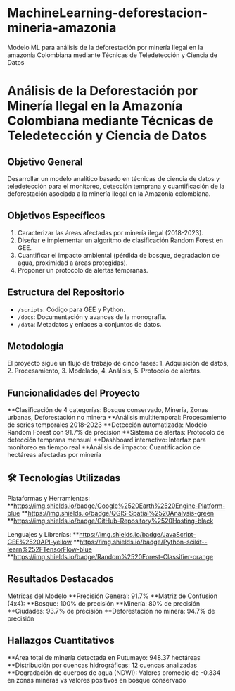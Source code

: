 # MachineLearning-deforestacion-mineria-amazonia
Modelo ML para análisis de la deforestación por minería Ilegal en la amazonía Colombiana mediante Técnicas de Teledetección y Ciencia de Datos

# Análisis de la Deforestación por Minería Ilegal en la Amazonía Colombiana mediante Técnicas de Teledetección y Ciencia de Datos

## Objetivo General
Desarrollar un modelo analítico basado en técnicas de ciencia de datos y teledetección para el monitoreo, detección temprana y cuantificación de la deforestación asociada a la minería ilegal en la Amazonía colombiana.

## Objetivos Específicos
1.  Caracterizar las áreas afectadas por minería ilegal (2018-2023).
2.  Diseñar e implementar un algoritmo de clasificación Random Forest en GEE.
3.  Cuantificar el impacto ambiental (pérdida de bosque, degradación de agua, proximidad a áreas protegidas).
4.  Proponer un protocolo de alertas tempranas.

## Estructura del Repositorio
- `/scripts`: Código para GEE y Python.
- `/docs`: Documentación y avances de la monografía.
- `/data`: Metadatos y enlaces a conjuntos de datos.

## Metodología
El proyecto sigue un flujo de trabajo de cinco fases: 1. Adquisición de datos, 2. Procesamiento, 3. Modelado, 4. Análisis, 5. Protocolo de alertas.

## Funcionalidades del Proyecto 
**Clasificación de 4 categorías: Bosque conservado, Minería, Zonas urbanas, Deforestación no minera
**Análisis multitemporal: Procesamiento de series temporales 2018-2023
**Detección automatizada: Modelo Random Forest con 91.7% de precisión
**Sistema de alertas: Protocolo de detección temprana mensual
**Dashboard interactivo: Interfaz para monitoreo en tiempo real
**Análisis de impacto: Cuantificación de hectáreas afectadas por minería

## 🛠️ Tecnologías Utilizadas
Plataformas y Herramientas:
**https://img.shields.io/badge/Google%2520Earth%2520Engine-Platform-blue
**https://img.shields.io/badge/QGIS-Spatial%2520Analysis-green
**https://img.shields.io/badge/GitHub-Repository%2520Hosting-black

Lenguajes y Librerías:
**https://img.shields.io/badge/JavaScript-GEE%2520API-yellow
**https://img.shields.io/badge/Python-scikit--learn%252FTensorFlow-blue
**https://img.shields.io/badge/Random%2520Forest-Classifier-orange

## Resultados Destacados
Métricas del Modelo
**Precisión General: 91.7% 
**Matriz de Confusión (4x4):
**Bosque: 100% de precisión
**Minería: 80% de precisión
**Ciudades: 93.7% de precisión
**Deforestación no minera: 94.7% de precisión

## Hallazgos Cuantitativos
**Área total de minería detectada en Putumayo: 948.37 hectáreas
**Distribución por cuencas hidrográficas: 12 cuencas analizadas
**Degradación de cuerpos de agua (NDWI): Valores promedio de -0.334 en zonas mineras vs valores positivos en bosque conservado

